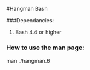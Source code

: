 #Hangman Bash

###Dependancies:
1. Bash 4.4 or higher

### How to use the man page:
man ./hangman.6

